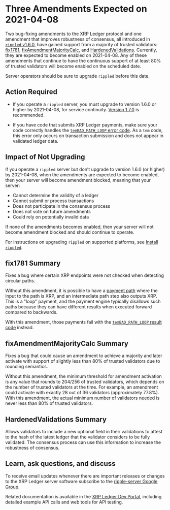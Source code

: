 # Three Amendments Expected on 2021-04-08

Two bug-fixing amendments to the XRP Ledger protocol and one amendment that improves robustness of consensus, all introduced in [`rippled` v1.6.0](https://github.com/ripple/rippled/releases/tag/1.6.0), have gained support from a majority of trusted validators: [fix1781](https://livenet.xrpl.org/transactions/777AF3E5F557972734AE43C71E092782DDEC6F730A729BE3A74C2007F4EACC55), [fixAmendmentMajorityCalc](https://livenet.xrpl.org/transactions/29D7B3317C5662086791A0C21FB0FB9261DC7A6537D8E4117D925029EEF57BB3), and [HardenedValidations](https://livenet.xrpl.org/transactions/DCB78BB19FD379918A52F68C4B4BA98C5A8F98A15153876AC3458B4613A7CB9E). Currently, they are expected to become enabled on 2021-04-08. Any of these amendments that continue to have the continuous support of at least 80% of trusted validators will become enabled on the scheduled date.

Server operators should be sure to upgrade `rippled` before this date.

<!-- BREAK -->

## Action Required

- If you operate a `rippled` server, you must upgrade to version 1.6.0 or higher by 2021-04-08, for service continuity. [Version 1.7.0](https://xrpl.org/blog/2021/rippled-1.7.0.html) is recommended.

- If you have code that submits XRP Ledger payments, make sure your code correctly handles the [`temBAD_PATH_LOOP` error code](https://xrpl.org/tem-codes.html). As a `tem` code, this error only occurs on transaction submission and does not appear in validated ledger data.

## Impact of Not Upgrading

If you operate a `rippled` server but don’t upgrade to version 1.6.0 (or higher) by 2021-04-08, when the amendments are expected to become enabled, then your server will become amendment blocked, meaning that your server:

* Cannot determine the validity of a ledger
* Cannot submit or process transactions
* Does not participate in the consensus process
* Does not vote on future amendments
* Could rely on potentially invalid data

If none of the amendments becomes enabled, then your server will not become amendment blocked and should continue to operate.

For instructions on upgrading `rippled` on supported platforms, see [Install `rippled`](https://xrpl.org/install-rippled.html).


## fix1781 Summary

Fixes a bug where certain XRP endpoints were not checked when detecting circular paths.

Without this amendment, it is possible to have a [payment path](https://xrpl.org/paths.html) where the input to the path is XRP, and an intermediate path step also outputs XRP. This is a "loop" payment, and the payment engine typically disallows such paths because they can have different results when executed forward compared to backwards.

With this amendment, those payments fail with the [`temBAD_PATH_LOOP` result code](https://xrpl.org/tem-codes.html) instead.

## fixAmendmentMajorityCalc Summary

Fixes a bug that could cause an amendment to achieve a majority and later activate with support of slightly less than 80% of trusted validators due to rounding semantics.

Without this amendment, the minimum threshold for amendment activation is any value that rounds to 204/256 of trusted validators, which depends on the number of trusted validators at the time. For example, an amendment could activate with exactly 28 out of 36 validators (approximately 77.8%). With this amendment, the actual minimum number of validators needed is never less than 80% of trusted validators.

## HardenedValidations Summary

Allows validators to include a new optional field in their validations to attest to the hash of
the latest ledger that the validator considers to be fully validated. The consensus process can use this information to increase the robustness of consensus.


## Learn, ask questions, and discuss

To receive email updates whenever there are important releases or changes to the XRP Ledger server software subscribe to the [ripple-server Google Group](https://groups.google.com/forum/#!forum/ripple-server).

Related documentation is available in the [XRP Ledger Dev Portal](https://xrpl.org/), including detailed example API calls and web tools for API testing.